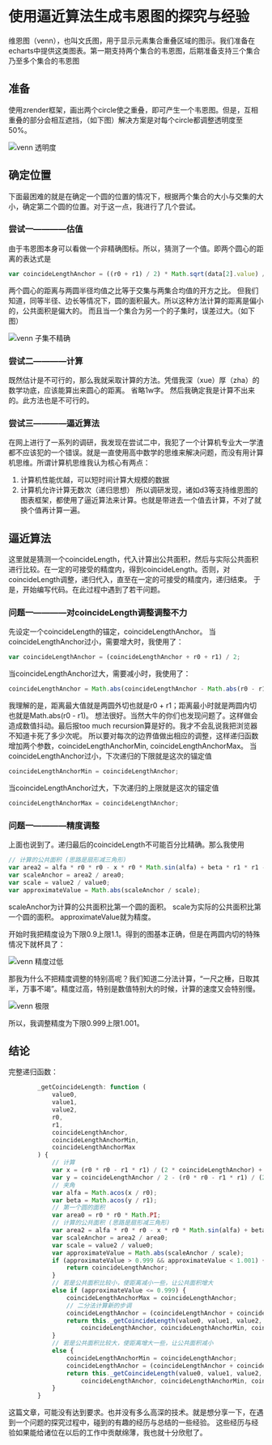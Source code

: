 使用逼近算法生成韦恩图的探究与经验
=======

维恩图（venn），也叫文氏图，用于显示元素集合重叠区域的图示。我们准备在echarts中提供这类图表。第一期支持两个集合的韦恩图，后期准备支持三个集合乃至多个集合的韦恩图

## 准备
使用zrender框架，画出两个circle使之重叠，即可产生一个韦恩图。但是，互相重叠的部分会相互遮挡，（如下图）解决方案是对每个circle都调整透明度至50%。

![venn 透明度](../images/venn/opacity.png)

## 确定位置
下面最困难的就是在确定一个圆的位置的情况下，根据两个集合的大小与交集的大小，确定第二个圆的位置。对于这一点，我进行了几个尝试。

### 尝试一————估值
由于韦恩图本身可以看做一个非精确图标。所以，猜测了一个值。即两个圆心的距离的表达式是

```javascript
var coincideLengthAnchor = ((r0 + r1) / 2) * Math.sqrt(data[2].value) / Math.sqrt((data[0].value + data[1].value) / 2);
```
两个圆心的距离与两圆半径均值之比等于交集与两集合均值的开方之比。
但我们知道，同等半径、边长等情况下，圆的面积最大。所以这种方法计算的距离是偏小的，公共面积是偏大的。
而且当一个集合为另一个的子集时，误差过大。（如下图）

![venn 子集不精确](../images/venn/guess.png)

### 尝试二————计算
既然估计是不可行的，那么我就采取计算的方法。凭借我深（xue）厚（zha）的数学功底，应该能算出来圆心的距离。
省略1w字。
然后我确定我是计算不出来的。此方法也是不可行的。

### 尝试三————逼近算法
在网上进行了一系列的调研，我发现在尝试二中，我犯了一个计算机专业大一学渣都不应该犯的一个错误。就是一直使用高中数学的思维来解决问题，而没有用计算机思维。所谓计算机思维我认为核心有两点：
1. 计算机性能优越，可以短时间计算大规模的数据
2. 计算机允许计算无数次（递归思想）
所以调研发现，诸如d3等支持维恩图的图表框架，都使用了逼近算法来计算。也就是带进去一个值去计算，不对了就换个值再计算一遍。

## 逼近算法
这里就是猜测一个coincideLength，代入计算出公共面积，然后与实际公共面积进行比较。在一定的可接受的精度内，得到coincideLength。否则，对coincideLength调整，递归代入，直至在一定的可接受的精度内，递归结束。
于是，开始编写代码。在此过程中遇到了若干问题。

### 问题一————对coincideLength调整调整不力
先设定一个coincideLength的锚定，coincideLengthAnchor。
当coincideLengthAnchor过小，需要增大时，我使用了：
```javascript
var coincideLengthAnchor = (coincideLengthAnchor + r0 + r1) / 2;
```
当coincideLengthAnchor过大，需要减小时，我使用了：
```javascript
coincideLengthAnchor = Math.abs(coincideLengthAnchor - Math.abs(r0 - r1)) / 2;
```
我理解的是，距离最大值就是两圆外切也就是r0 + r1；距离最小时就是两圆内切也就是Math.abs(r0 - r1)。
想法很好。当然大牛的你们也发现问题了。这样做会造成数值抖动。最后报too much recursion算是好的。我才不会乱说我把浏览器不知道卡死了多少次呢。
所以要对每次的边界值做出相应的调整，这样递归函数增加两个参数，coincideLengthAnchorMin, coincideLengthAnchorMax。
当coincideLengthAnchor过小，下次递归的下限就是这次的锚定值
```javascript
coincideLengthAnchorMin = coincideLengthAnchor;
```
当coincideLengthAnchor过大，下次递归的上限就是这次的锚定值
```javascript
coincideLengthAnchorMax = coincideLengthAnchor;
```

### 问题一————精度调整
上面也说到了。递归最后的coincideLength不可能百分比精确。那么我使用
```javascript
// 计算的公共面积 (思路是扇形减三角形)
var area2 = alfa * r0 * r0 - x * r0 * Math.sin(alfa) + beta * r1 * r1 - y * r1 * Math.sin(beta);
var scaleAnchor = area2 / area0;
var scale = value2 / value0;
var approximateValue = Math.abs(scaleAnchor / scale);
```
scaleAnchor为计算的公共面积比第一个圆的面积。
scale为实际的公共面积比第一个圆的面积。
approximateValue就为精度。

开始时我把精度设为下限0.9上限1.1。得到的图基本正确，但是在两圆内切的特殊情况下就杯具了：

![venn 精度过低](../images/venn/previous_low.png)

那我为什么不把精度调整的特别高呢？我们知道二分法计算，“一尺之棰，日取其半，万事不竭”。精度过高，特别是数值特别大的时候，计算的速度又会特别慢。

![venn 极限](../images/venn/previous_high.jpg)

所以，我调整精度为下限0.999上限1.001。

## 结论
完整递归函数：
```javascript
		_getCoincideLength: function (
            value0,
            value1,
            value2,
            r0,
            r1,
            coincideLengthAnchor,
            coincideLengthAnchorMin,
            coincideLengthAnchorMax
        ) {
            // 计算
            var x = (r0 * r0 - r1 * r1) / (2 * coincideLengthAnchor) + coincideLengthAnchor / 2;
            var y = coincideLengthAnchor / 2 - (r0 * r0 - r1 * r1) / (2 * coincideLengthAnchor);
            // 夹角
            var alfa = Math.acos(x / r0);
            var beta = Math.acos(y / r1);
            // 第一个圆的面积
            var area0 = r0 * r0 * Math.PI;
            // 计算的公共面积 (思路是扇形减三角形)
            var area2 = alfa * r0 * r0 - x * r0 * Math.sin(alfa) + beta * r1 * r1 - y * r1 * Math.sin(beta);
            var scaleAnchor = area2 / area0;
            var scale = value2 / value0;
            var approximateValue = Math.abs(scaleAnchor / scale);
            if (approximateValue > 0.999 && approximateValue < 1.001) {
                return coincideLengthAnchor;
            }
            // 若是公共面积比较小，使距离减小一些，让公共面积增大
            else if (approximateValue <= 0.999) {
                coincideLengthAnchorMax = coincideLengthAnchor;
                // 二分法计算新的步调
                coincideLengthAnchor = (coincideLengthAnchor + coincideLengthAnchorMin) / 2;
                return this._getCoincideLength(value0, value1, value2, r0, r1,
                    coincideLengthAnchor, coincideLengthAnchorMin, coincideLengthAnchorMax);
            }
            // 若是公共面积比较大，使距离增大一些，让公共面积减小
            else {
                coincideLengthAnchorMin = coincideLengthAnchor;
                coincideLengthAnchor = (coincideLengthAnchor + coincideLengthAnchorMax) / 2;
                return this._getCoincideLength(value0, value1, value2, r0, r1,
                    coincideLengthAnchor, coincideLengthAnchorMin, coincideLengthAnchorMax);
            }
        }
```
这篇文章，可能没有达到要求。也并没有多么高深的技术。就是想分享一下，在遇到一个问题的探究过程中，碰到的有趣的经历与总结的一些经验。
这些经历与经验如果能给诸位在以后的工作中贡献绵薄，我也就十分欣慰了。
